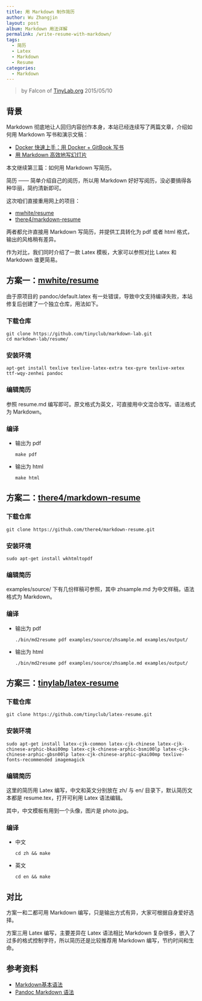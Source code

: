 ```yaml
---
title: 用 Markdown 制作简历
author: Wu Zhangjin
layout: post
album: Markdown 用法详解
permalink: /write-resume-with-markdown/
tags:
  - 简历
  - Latex
  - Markdown
  - Resume
categories:
  - Markdown
---
```


> by Falcon of [TinyLab.org][1]
> 2015/05/10


## 背景

Markdown 彻底地让人回归内容创作本身，本站已经连续写了两篇文章，介绍如何用 Markdown 写书和演示文稿：

  * [Docker 快速上手：用 Docker + GitBook 写书][2]
  * [用 Markdown 高效地写幻灯片][3]

本文继续第三篇：如何用 Markdown 写简历。

简历 —— 简单介绍自己的阅历，所以用 Markdown 好好写阅历，没必要搞得各种华丽，简约清新即可。

这次咱们直接重用网上的项目：

  * [mwhite/resume][4]
  * [there4/markdown-resume][5]

两者都允许直接用 Markdown 写简历，并提供工具转化为 pdf 或者 html 格式，输出的风格稍有差异。

作为对比，我们同时介绍了一款 Latex 模板，大家可以参照对比 Latex 和 Markdown 谁更简易。

## <span id="mwhiteresume">方案一：<a href="https://github.com/mwhite/resume">mwhite/resume</a></span>

由于原项目的 pandoc/default.latex 有一处错误，导致中文支持编译失败，本站修复后创建了一个独立仓库，用法如下。

### 下载仓库

    git clone https://github.com/tinyclub/markdown-lab.git
    cd markdown-lab/resume/


### 安装环境

    apt-get install texlive texlive-latex-extra tex-gyre texlive-xetex ttf-wqy-zenhei pandoc


### 编辑简历

参照 resume.md 编写即可。原文格式为英文，可直接用中文混合改写。语法格式为 Markdown。

### 编译

  * 输出为 pdf

        make pdf


  * 输出为 html

        make html


## <span id="there4markdown-resume">方案二：<a href="https://github.com/there4/markdown-resume">there4/markdown-resume</a></span>

### 下载仓库

    git clone https://github.com/there4/markdown-resume.git


### 安装环境

    sudo apt-get install wkhtmltopdf


### 编辑简历

examples/source/ 下有几份样稿可参照，其中 zhsample.md 为中文样稿，语法格式为 Markdown。

### 编译

  * 输出为 pdf

        ./bin/md2resume pdf examples/source/zhsample.md examples/output/


  * 输出为 html

        ./bin/md2resume pdf examples/source/zhsample.md examples/output/


## <span id="tinylablatex-resume">方案三：<a href="https://github.com/tinyclub/latex-resume">tinylab/latex-resume</a></span>

### 下载仓库

    git clone https://github.com/tinyclub/latex-resume.git


### 安装环境

    sudo apt-get install latex-cjk-common latex-cjk-chinese latex-cjk-chinese-arphic-bkai00mp latex-cjk-chinese-arphic-bsmi00lp latex-cjk-chinese-arphic-gbsn00lp latex-cjk-chinese-arphic-gkai00mp texlive-fonts-recommended imagemagick


### 编辑简历

这里的简历用 Latex 编写，中文和英文分别放在 zh/ 与 en/ 目录下，默认简历文本都是 resume.tex，打开可利用 Latex 语法编辑。

其中，中文模板有用到一个头像，图片是 photo.jpg。

### 编译

  * 中文

        cd zh && make


  * 英文

        cd en && make


## 对比

方案一和二都可用 Markdown 编写，只是输出方式有异，大家可根据自身爱好选择。

方案三用 Latex 编写，主要差异在 Latex 语法相比 Markdown 复杂很多，嵌入了过多的格式控制字符，所以简历还是比较推荐用 Markdown 编写，节约时间和生命。

## 参考资料

  * [Markdown基本语法][6]
  * [Pandoc Markdown 语法][7]





 [1]: http://tinylab.org
 [2]: /docker-quick-start-docker-gitbook-writing-a-book/
 [3]: /use-markdown-to-write-slides/
 [4]: https://github.com/mwhite/resume
 [5]: https://github.com/there4/markdown-resume
 [6]: http://wowubuntu.com/markdown/
 [7]: http://johnmacfarlane.net/pandoc/demo/example9/pandocs-markdown.html
